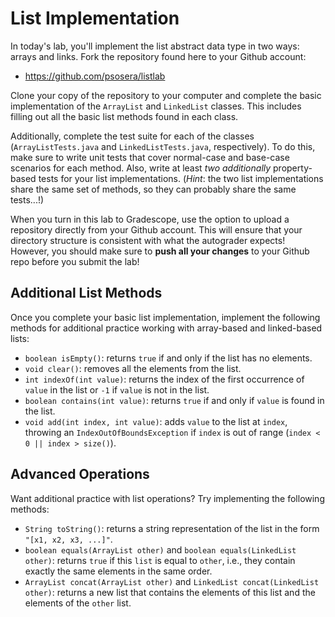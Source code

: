 # List Implementation

In today's lab, you'll implement the list abstract data type in two ways: arrays and links.
Fork the repository found here to your Github account:

*   <https://github.com/psosera/listlab>

Clone your copy of the repository to your computer and complete the basic implementation of the `ArrayList` and `LinkedList` classes.
This includes filling out all the basic list methods found in each class.

Additionally, complete the test suite for each of the classes (`ArrayListTests.java` and `LinkedListTests.java`, respectively).
To do this, make sure to write unit tests that cover normal-case and base-case scenarios for each method.
Also, write at least _two additionally_ property-based tests for your list implementations.
(_Hint_: the two list implementations share the same set of methods, so they can probably share the same tests...!)

When you turn in this lab to Gradescope, use the option to upload a repository directly from your Github account.
This will ensure that your directory structure is consistent with what the autograder expects!
However, you should make sure to **push all your changes** to your Github repo before you submit the lab!

## Additional List Methods

Once you complete your basic list implementation, implement the following methods for additional practice working with array-based and linked-based lists:

+   `boolean isEmpty()`: returns `true` if and only if the list has no elements.
+   `void clear()`: removes all the elements from the list.
+   `int indexOf(int value)`: returns the index of the first occurrence of `value` in the list or `-1` if `value` is not in the list.
+   `boolean contains(int value)`: returns `true` if and only if `value` is found in the list.
+   `void add(int index, int value)`: adds `value` to the list at `index`, throwing an `IndexOutOfBoundsException` if `index` is out of range (`index < 0 || index > size()`).

## Advanced Operations

Want additional practice with list operations?
Try implementing the following methods:

+   `String toString()`: returns a string representation of the list in the form `"[x1, x2, x3, ...]"`.
+   `boolean equals(ArrayList other)` and `boolean equals(LinkedList other)`: returns `true` if this `list` is equal to `other`, i.e., they contain exactly the same elements in the same order.
+   `ArrayList concat(ArrayList other)` and `LinkedList concat(LinkedList other)`: returns a new list that contains the elements of this list and the elements of the `other` list.